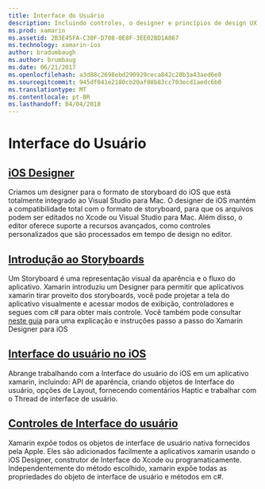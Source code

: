 ```yaml
---
title: Interface do Usuário
description: Incluindo controles, o designer e princípios de design UX geral cobertura de experiência do usuário (UX).
ms.prod: xamarin
ms.assetid: 2B3E45FA-C30F-D708-0E8F-3EE02BD1A867
ms.technology: xamarin-ios
author: bradumbaugh
ms.author: brumbaug
ms.date: 06/21/2017
ms.openlocfilehash: a3d88c2698ebd290929ceca842c28b3a43aed6e0
ms.sourcegitcommit: 945df041e2180cb20af08b83cc703ecd1aedc6b0
ms.translationtype: MT
ms.contentlocale: pt-BR
ms.lasthandoff: 04/04/2018
---
```

# <a name="user-interface"></a>Interface do Usuário

## <a name="ios-designeriosuser-interfacedesignerindexmd"></a>[iOS Designer](~/ios/user-interface/designer/index.md)

Criamos um designer para o formato de storyboard do iOS que está totalmente integrado ao Visual Studio para Mac. O designer de iOS mantém a compatibilidade total com o formato de storyboard, para que os arquivos podem ser editados no Xcode ou Visual Studio para Mac. Além disso, o editor oferece suporte a recursos avançados, como controles personalizados que são processados em tempo de design no editor.


## <a name="introduction-to-storyboardsiosuser-interfacestoryboardsindexmd"></a>[Introdução ao Storyboards](~/ios/user-interface/storyboards/index.md)

Um Storyboard é uma representação visual da aparência e o fluxo do aplicativo. Xamarin introduziu um Designer para permitir que aplicativos xamarin tirar proveito dos storyboards, você pode projetar a tela do aplicativo visualmente e acessar modos de exibição, controladores e segues com c# para obter mais controle. Você também pode consultar [neste guia](~/ios/user-interface/designer/introduction.md) para uma explicação e instruções passo a passo do Xamarin Designer para iOS

## <a name="user-interface-in-iosiosuser-interfaceios-uiindexmd"></a>[Interface do usuário no iOS](~/ios/user-interface/ios-ui/index.md)

Abrange trabalhando com a Interface do usuário do iOS em um aplicativo xamarin, incluindo: API de aparência, criando objetos de Interface do usuário, opções de Layout, fornecendo comentários Haptic e trabalhar com o Thread de interface de usuário.

## <a name="user-interface-controlsiosuser-interfacecontrolsindexmd"></a>[Controles de Interface do usuário](~/ios/user-interface/controls/index.md)

Xamarin expõe todos os objetos de interface de usuário nativa fornecidos pela Apple. Eles são adicionados facilmente a aplicativos xamarin usando o iOS Designer, construtor de Interface do Xcode ou programaticamente. Independentemente do método escolhido, xamarin expõe todas as propriedades do objeto de interface de usuário e métodos em c#.


